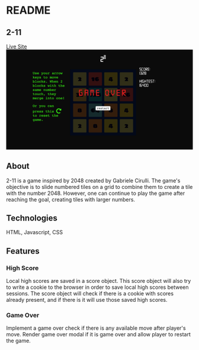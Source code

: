 # README
## 2-11
[Live Site](https://ziluoh.github.io/2-11/)
![Screenshot](https://github.com/ZiluoH/2-11/blob/master/img/screencapture.png)

## About
2-11 is a game inspired by 2048 created by Gabriele Cirulli. The game's objective is to slide numbered tiles on a grid to combine them to create a tile with the number 2048. However, one can continue to play the game after reaching the goal, creating tiles with larger numbers.

## Technologies
HTML, Javascript, CSS

## Features
### High Score
Local high scores are saved in a score object. This score object will also try to write a cookie to the browser in order to save local high scores between sessions. The score object will check if there is a cookie with scores already present, and if there is it will use those saved high scores.

### Game Over
Implement a game over check if there is any available move after player's move. Render game over modal if it is game over and allow player to restart the game.

